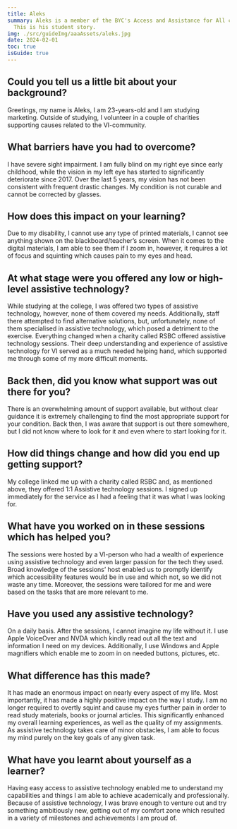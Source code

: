 ```yaml
---
title: Aleks
summary: Aleks is a member of the BYC's Access and Assistance for All campaign.
  This is his student story.
img: ./src/guideImg/aaaAssets/aleks.jpg
date: 2024-02-01
toc: true
isGuide: true
---
```

## Could you tell us a little bit about your background?
Greetings, my name is Aleks, I am 23-years-old and I am studying marketing. Outside of studying, I volunteer in a couple of charities supporting causes related to the VI-community. 
## What barriers have you had to overcome?
I have severe sight impairment. I am fully blind on my right eye since early childhood, while the vision in my left eye has started to significantly deteriorate since 2017. Over the last 5 years, my vision has not been consistent with frequent drastic changes. My condition is not curable and cannot be corrected by glasses.
## How does this impact on your learning?
Due to my disability, I cannot use any type of printed materials, I cannot see anything shown on the blackboard/teacher’s screen. When it comes to the digital materials, I am able to see them if I zoom in, however, it requires a lot of focus and squinting which causes pain to my eyes and head.
## At what stage were you offered any low or high-level assistive technology?
While studying at the college, I was offered two types of assistive technology, however, none of them covered my needs. Additionally, staff there attempted to find alternative solutions, but, unfortunately, none of them specialised in assistive technology, which posed a detriment to the exercise. 
Everything changed when a charity called RSBC offered assistive technology sessions. Their deep understanding and experience of assistive technology for VI served as a much needed helping hand, which supported me through some of my more difficult moments.
## Back then, did you know what support was out there for you?
There is an overwhelming amount of support available, but without clear guidance it is extremely challenging to find the most appropriate support for your condition. Back then, I was aware that support is out there somewhere, but I did not know where to look for it and even where to start looking for it.
## How did things change and how did you end up getting support?
My college linked me up with a charity called RSBC and, as mentioned above, they offered 1:1 Assistive technology sessions. I signed up immediately for the service as I had a feeling that it was what I was looking for. 
## What have you worked on in these sessions which has helped you?
The sessions were hosted by a VI-person who had a wealth of experience using assistive technology and even larger passion for the tech they used. Broad knowledge of the sessions’ host enabled us to promptly identify which accessibility features would be in use and which not, so we did not waste any time. 
Moreover, the sessions were tailored for me and were based on the tasks that are more relevant to me. 
## Have you used any assistive technology?
On a daily basis. After the sessions, I cannot imagine my life without it. I use Apple VoiceOver and NVDA which kindly read out all the text and information I need on my devices. Additionally, I use Windows and Apple magnifiers which enable me to zoom in on needed buttons, pictures, etc.
## What difference has this made?
It has made an enormous impact on nearly every aspect of my life. Most importantly, it has made a highly positive impact on the way I study. I am no longer required to overtly squint and cause my eyes further pain in order to read study materials, books or journal articles. This significantly enhanced my overall learning experiences, as well as the quality of my assignments. As assistive technology takes care of minor obstacles, I am able to focus my mind purely on the key goals of any given task.
## What have you learnt about yourself as a learner?
Having easy access to assistive technology enabled me to understand my capabilities and things I am able to achieve academically and professionally. Because of assistive technology, I was brave enough to venture out and try something ambitiously new, getting out of my comfort zone which resulted in a variety of milestones and achievements I am proud of. 
